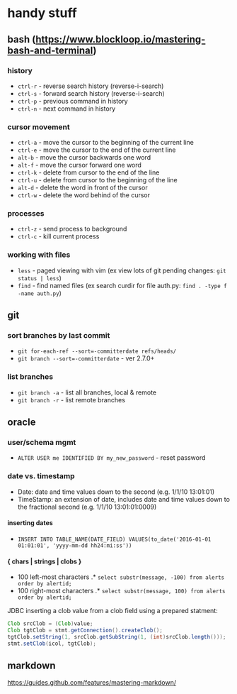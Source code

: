 # handy stuff

## bash (https://www.blockloop.io/mastering-bash-and-terminal)

### history
* `ctrl-r` - reverse search history (reverse-i-search)
* `ctrl-s` - forward search history (reverse-i-search)
* `ctrl-p` - previous command in history
* `ctrl-n` - next command in history

### cursor movement
* `ctrl-a` - move the cursor to the beginning of the current line
* `ctrl-e` - move the cursor to the end of the current line
* `alt-b`  - move the cursor backwards one word
* `alt-f`  - move the cursor forward one word
* `ctrl-k` - delete from cursor to the end of the line
* `ctrl-u` -  delete from cursor to the beginning of the line
* `alt-d`  - delete the word in front of the cursor
* `ctrl-w` - delete the word behind of the cursor

### processes
* `ctrl-z` - send process to background
* `ctrl-c` - kill current process

### working with files
* `less` - paged viewing with vim (ex view lots of git pending changes: `git status | less`)
* `find` - find named files (ex search curdir for file auth.py: `find . -type f -name auth.py`)

## git

### sort branches by last commit
* `git for-each-ref --sort=-committerdate refs/heads/`
* `git branch --sort=-committerdate`  - ver 2.7.0+

### list branches
* `git branch -a`  - list all branches, local & remote
* `git branch -r`  - list remote branches

## oracle

### user/schema mgmt 
* `ALTER USER me IDENTIFIED BY my_new_password` - reset password

### date vs. timestamp
* Date: date and time values down to the second (e.g. 1/1/10 13:01:01)
* TimeStamp: an extension of date, includes date and time values down to the fractional second (e.g. 1/1/10 13:01:01:0009)

#### inserting dates
* `INSERT INTO TABLE_NAME(DATE_FIELD) VALUES(to_date('2016-01-01 01:01:01', 'yyyy-mm-dd hh24:mi:ss'))`

#### { chars | strings | clobs }
* 100 left-most characters
.* `select substr(message, -100) from alerts order by alertid;`
* 100 right-most characters
.* `select substr(message, 100) from alerts order by alertid;`

JDBC inserting a clob value from a clob field using a prepared statment:
```java
Clob srcClob = (Clob)value;
Clob tgtClob = stmt.getConnection().createClob();
tgtClob.setString(1, srcClob.getSubString(1, (int)srcClob.length()));
stmt.setClob(icol, tgtClob);
```


## markdown
https://guides.github.com/features/mastering-markdown/
